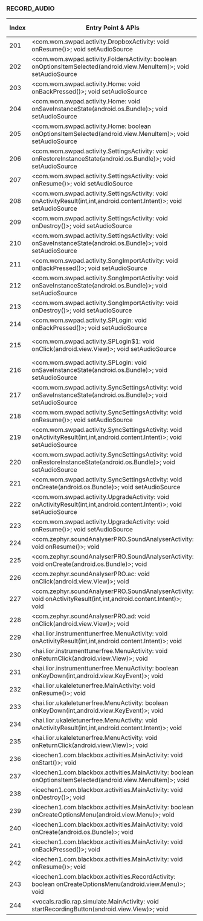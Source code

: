 ### RECORD_AUDIO
| Index | Entry Point & APIs | Screen shot | Resource id | Label |
| ------------- | ------------- | ------------- |-------------|-------------|
| 201 | <com.wom.swpad.activity.DropboxActivity: void onResume()>; void setAudioSource | ![](D:\COSMOS\output\py\Play_win8\Music_Audio\com.wom.swpad\com.wom.swpad.activity.DropboxActivity.png) |  | |
| 202 | <com.wom.swpad.activity.FoldersActivity: boolean onOptionsItemSelected(android.view.MenuItem)>; void setAudioSource | ![](D:\COSMOS\output\py\Play_win8\Music_Audio\com.wom.swpad\com.wom.swpad.activity.FoldersActivity.png) |  | |
| 203 | <com.wom.swpad.activity.Home: void onBackPressed()>; void setAudioSource | ![](D:\COSMOS\output\py\Play_win8\Music_Audio\com.wom.swpad\com.wom.swpad.activity.Home.png) |  | |
| 204 | <com.wom.swpad.activity.Home: void onSaveInstanceState(android.os.Bundle)>; void setAudioSource | ![](D:\COSMOS\output\py\Play_win8\Music_Audio\com.wom.swpad\com.wom.swpad.activity.Home.png) |  | |
| 205 | <com.wom.swpad.activity.Home: boolean onOptionsItemSelected(android.view.MenuItem)>; void setAudioSource | ![](D:\COSMOS\output\py\Play_win8\Music_Audio\com.wom.swpad\com.wom.swpad.activity.Home.png) |  | |
| 206 | <com.wom.swpad.activity.SettingsActivity: void onRestoreInstanceState(android.os.Bundle)>; void setAudioSource | ![](D:\COSMOS\output\py\Play_win8\Music_Audio\com.wom.swpad\com.wom.swpad.activity.SettingsActivity.png) |  | |
| 207 | <com.wom.swpad.activity.SettingsActivity: void onResume()>; void setAudioSource | ![](D:\COSMOS\output\py\Play_win8\Music_Audio\com.wom.swpad\com.wom.swpad.activity.SettingsActivity.png) |  | |
| 208 | <com.wom.swpad.activity.SettingsActivity: void onActivityResult(int,int,android.content.Intent)>; void setAudioSource | ![](D:\COSMOS\output\py\Play_win8\Music_Audio\com.wom.swpad\com.wom.swpad.activity.SettingsActivity.png) |  | |
| 209 | <com.wom.swpad.activity.SettingsActivity: void onDestroy()>; void setAudioSource | ![](D:\COSMOS\output\py\Play_win8\Music_Audio\com.wom.swpad\com.wom.swpad.activity.SettingsActivity.png) |  | |
| 210 | <com.wom.swpad.activity.SettingsActivity: void onSaveInstanceState(android.os.Bundle)>; void setAudioSource | ![](D:\COSMOS\output\py\Play_win8\Music_Audio\com.wom.swpad\com.wom.swpad.activity.SettingsActivity.png) |  | |
| 211 | <com.wom.swpad.activity.SongImportActivity: void onBackPressed()>; void setAudioSource | ![](D:\COSMOS\output\py\Play_win8\Music_Audio\com.wom.swpad\com.wom.swpad.activity.SongImportActivity.png) |  | |
| 212 | <com.wom.swpad.activity.SongImportActivity: void onSaveInstanceState(android.os.Bundle)>; void setAudioSource | ![](D:\COSMOS\output\py\Play_win8\Music_Audio\com.wom.swpad\com.wom.swpad.activity.SongImportActivity.png) |  | |
| 213 | <com.wom.swpad.activity.SongImportActivity: void onDestroy()>; void setAudioSource | ![](D:\COSMOS\output\py\Play_win8\Music_Audio\com.wom.swpad\com.wom.swpad.activity.SongImportActivity.png) |  | |
| 214 | <com.wom.swpad.activity.SPLogin: void onBackPressed()>; void setAudioSource | ![](D:\COSMOS\output\py\Play_win8\Music_Audio\com.wom.swpad\com.wom.swpad.activity.SPLogin.png) |  | |
| 215 | <com.wom.swpad.activity.SPLogin$1: void onClick(android.view.View)>; void setAudioSource | ![](D:\COSMOS\output\py\Play_win8\Music_Audio\com.wom.swpad\com.wom.swpad.activity.SPLogin.png) | {'2131624188': <sensitive_component.SensitiveComponent.SensitiveView object at 0x000001AB4A060828>} | |
| 216 | <com.wom.swpad.activity.SPLogin: void onSaveInstanceState(android.os.Bundle)>; void setAudioSource | ![](D:\COSMOS\output\py\Play_win8\Music_Audio\com.wom.swpad\com.wom.swpad.activity.SPLogin.png) |  | |
| 217 | <com.wom.swpad.activity.SyncSettingsActivity: void onSaveInstanceState(android.os.Bundle)>; void setAudioSource | ![](D:\COSMOS\output\py\Play_win8\Music_Audio\com.wom.swpad\com.wom.swpad.activity.SyncSettingsActivity.png) |  | |
| 218 | <com.wom.swpad.activity.SyncSettingsActivity: void onResume()>; void setAudioSource | ![](D:\COSMOS\output\py\Play_win8\Music_Audio\com.wom.swpad\com.wom.swpad.activity.SyncSettingsActivity.png) |  | |
| 219 | <com.wom.swpad.activity.SyncSettingsActivity: void onActivityResult(int,int,android.content.Intent)>; void setAudioSource | ![](D:\COSMOS\output\py\Play_win8\Music_Audio\com.wom.swpad\com.wom.swpad.activity.SyncSettingsActivity.png) |  | |
| 220 | <com.wom.swpad.activity.SyncSettingsActivity: void onRestoreInstanceState(android.os.Bundle)>; void setAudioSource | ![](D:\COSMOS\output\py\Play_win8\Music_Audio\com.wom.swpad\com.wom.swpad.activity.SyncSettingsActivity.png) |  | |
| 221 | <com.wom.swpad.activity.SyncSettingsActivity: void onCreate(android.os.Bundle)>; void setAudioSource | ![](D:\COSMOS\output\py\Play_win8\Music_Audio\com.wom.swpad\com.wom.swpad.activity.SyncSettingsActivity.png) |  | |
| 222 | <com.wom.swpad.activity.UpgradeActivity: void onActivityResult(int,int,android.content.Intent)>; void setAudioSource | ![](D:\COSMOS\output\py\Play_win8\Music_Audio\com.wom.swpad\com.wom.swpad.activity.UpgradeActivity.png) |  | |
| 223 | <com.wom.swpad.activity.UpgradeActivity: void onResume()>; void setAudioSource | ![](D:\COSMOS\output\py\Play_win8\Music_Audio\com.wom.swpad\com.wom.swpad.activity.UpgradeActivity.png) |  | |
| 224 | <com.zephyr.soundAnalyserPRO.SoundAnalyserActivity: void onResume()>; void <init> | ![](D:\COSMOS\output\py\Play_win8\Music_Audio\com.zephyr.soundAnalyserPRO\com.zephyr.soundAnalyserPRO.SoundAnalyserActivity.png) |  | |
| 225 | <com.zephyr.soundAnalyserPRO.SoundAnalyserActivity: void onCreate(android.os.Bundle)>; void <init> | ![](D:\COSMOS\output\py\Play_win8\Music_Audio\com.zephyr.soundAnalyserPRO\com.zephyr.soundAnalyserPRO.SoundAnalyserActivity.png) |  | |
| 226 | <com.zephyr.soundAnalyserPRO.ac: void onClick(android.view.View)>; void <init> | ![](D:\COSMOS\output\py\Play_win8\Music_Audio\com.zephyr.soundAnalyserPRO\com.zephyr.soundAnalyserPRO.SoundAnalyserActivity.png) |  | |
| 227 | <com.zephyr.soundAnalyserPRO.SoundAnalyserActivity: void onActivityResult(int,int,android.content.Intent)>; void <init> | ![](D:\COSMOS\output\py\Play_win8\Music_Audio\com.zephyr.soundAnalyserPRO\com.zephyr.soundAnalyserPRO.SoundAnalyserActivity.png) |  | |
| 228 | <com.zephyr.soundAnalyserPRO.ad: void onClick(android.view.View)>; void <init> | ![](D:\COSMOS\output\py\Play_win8\Music_Audio\com.zephyr.soundAnalyserPRO\com.zephyr.soundAnalyserPRO.SoundAnalyserActivity.png) |  | |
| 229 | <hai.lior.instrumenttunerfree.MenuActivity: void onActivityResult(int,int,android.content.Intent)>; void <init> | ![](D:\COSMOS\output\py\Play_win8\Music_Audio\hai.lior.instrumenttunerfree\hai.lior.instrumenttunerfree.MenuActivity.png) |  | |
| 230 | <hai.lior.instrumenttunerfree.MenuActivity: void onReturnClick(android.view.View)>; void <init> | ![](D:\COSMOS\output\py\Play_win8\Music_Audio\hai.lior.instrumenttunerfree\hai.lior.instrumenttunerfree.MenuActivity.png) |  | |
| 231 | <hai.lior.instrumenttunerfree.MenuActivity: boolean onKeyDown(int,android.view.KeyEvent)>; void <init> | ![](D:\COSMOS\output\py\Play_win8\Music_Audio\hai.lior.instrumenttunerfree\hai.lior.instrumenttunerfree.MenuActivity.png) |  | |
| 232 | <hai.lior.ukaleletunerfree.MainActivity: void onResume()>; void <init> | ![](D:\COSMOS\output\py\Play_win8\Music_Audio\hai.lior.ukaleletunerfree\hai.lior.ukaleletunerfree.MainActivity.png) |  | |
| 233 | <hai.lior.ukaleletunerfree.MenuActivity: boolean onKeyDown(int,android.view.KeyEvent)>; void <init> | ![](D:\COSMOS\output\py\Play_win8\Music_Audio\hai.lior.ukaleletunerfree\hai.lior.ukaleletunerfree.MenuActivity.png) |  | |
| 234 | <hai.lior.ukaleletunerfree.MenuActivity: void onActivityResult(int,int,android.content.Intent)>; void <init> | ![](D:\COSMOS\output\py\Play_win8\Music_Audio\hai.lior.ukaleletunerfree\hai.lior.ukaleletunerfree.MenuActivity.png) |  | |
| 235 | <hai.lior.ukaleletunerfree.MenuActivity: void onReturnClick(android.view.View)>; void <init> | ![](D:\COSMOS\output\py\Play_win8\Music_Audio\hai.lior.ukaleletunerfree\hai.lior.ukaleletunerfree.MenuActivity.png) |  | |
| 236 | <icechen1.com.blackbox.activities.MainActivity: void onStart()>; void <init> | ![](D:\COSMOS\output\py\Play_win8\Music_Audio\icechen1.com.blackbox\icechen1.com.blackbox.activities.MainActivity.png) |  | |
| 237 | <icechen1.com.blackbox.activities.MainActivity: boolean onOptionsItemSelected(android.view.MenuItem)>; void <init> | ![](D:\COSMOS\output\py\Play_win8\Music_Audio\icechen1.com.blackbox\icechen1.com.blackbox.activities.MainActivity.png) |  | |
| 238 | <icechen1.com.blackbox.activities.MainActivity: void onDestroy()>; void <init> | ![](D:\COSMOS\output\py\Play_win8\Music_Audio\icechen1.com.blackbox\icechen1.com.blackbox.activities.MainActivity.png) |  | |
| 239 | <icechen1.com.blackbox.activities.MainActivity: boolean onCreateOptionsMenu(android.view.Menu)>; void <init> | ![](D:\COSMOS\output\py\Play_win8\Music_Audio\icechen1.com.blackbox\icechen1.com.blackbox.activities.MainActivity.png) |  | |
| 240 | <icechen1.com.blackbox.activities.MainActivity: void onCreate(android.os.Bundle)>; void <init> | ![](D:\COSMOS\output\py\Play_win8\Music_Audio\icechen1.com.blackbox\icechen1.com.blackbox.activities.MainActivity.png) |  | |
| 241 | <icechen1.com.blackbox.activities.MainActivity: void onBackPressed()>; void <init> | ![](D:\COSMOS\output\py\Play_win8\Music_Audio\icechen1.com.blackbox\icechen1.com.blackbox.activities.MainActivity.png) |  | |
| 242 | <icechen1.com.blackbox.activities.MainActivity: void onResume()>; void <init> | ![](D:\COSMOS\output\py\Play_win8\Music_Audio\icechen1.com.blackbox\icechen1.com.blackbox.activities.MainActivity.png) |  | |
| 243 | <icechen1.com.blackbox.activities.RecordActivity: boolean onCreateOptionsMenu(android.view.Menu)>; void <init> | ![](D:\COSMOS\output\py\Play_win8\Music_Audio\icechen1.com.blackbox\icechen1.com.blackbox.activities.RecordActivity.png) |  | |
| 244 | <vocals.radio.rap.simulate.MainActivity: void startRecordingButton(android.view.View)>; void <init> | ![](D:\COSMOS\output\py\Play_win8\Music_Audio\vocals.radio.rap.simulate\vocals.radio.rap.simulate.MainActivity.png) |  | |
